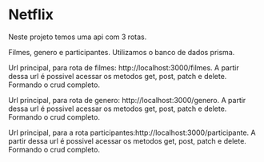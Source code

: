 # Netflix

Neste projeto temos uma api com 3 rotas.

Filmes, genero e participantes. Utilizamos o banco de dados prisma.

Url principal, para rota de filmes: http://localhost:3000/filmes. A partir dessa url é possivel acessar os metodos get, post, patch e delete. Formando o crud completo.

Url principal, para rota de genero: http://localhost:3000/genero. A partir dessa url é possivel acessar os metodos get, post, patch e delete. Formando o crud completo.

Url principal, para a rota participantes:http://localhost:3000/participante. A partir dessa url é possivel acessar os metodos get, post, patch e delete. Formando o crud completo.







